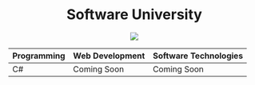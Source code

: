 <h1 align="center">Software University</h1>

<p align= "center" ><a href="https://softuni.bg/"><img src ="http://www.nakov.com/wp-content/uploads/2014/01/Software-University-Logo-blue-horizontal.png"></a></p>

| Programming                     | Web Development            | Software Technologies
| --------------------------------| -------------------------- | ----------------------------------|
|            C#                     |         Coming Soon        |           Coming Soon             |
                            



